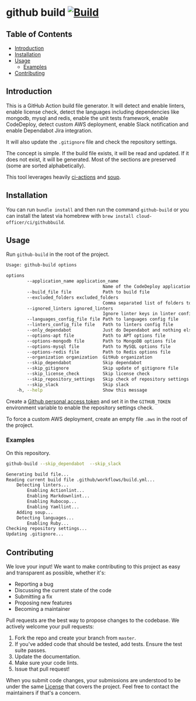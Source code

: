 # github build [![Build](https://github.com/Cloud-Officer/github-build/actions/workflows/build.yml/badge.svg)](https://github.com/Cloud-Officer/github-build/actions/workflows/build.yml)

## Table of Contents

* [Introduction](#introduction)
* [Installation](#installation)
* [Usage](#usage)
  * [Examples](#examples)
* [Contributing](#contributing)

## Introduction

This is a GitHub Action build file generator. It will detect and enable linters, enable license check, detect the
languages including dependencies like mongodb, mysql and redis, enable the unit tests framework, enable CodeDeploy,
detect custom AWS deployment, enable Slack notification and enable Dependabot Jira integration.

It will also update the `.gitignore` file and check the repository settings.

The concept is simple. If the build file exists, it will be read and updated. If it does not exist, it will be
generated. Most of the sections are preserved (some are sorted alphabetically).

This tool leverages heavily [ci-actions](https://github.com/Cloud-Officer/ci-actions)
and [soup](https://github.com/Cloud-Officer/soup).

## Installation

You can run `bundle install` and then run the command `github-build` or you can install the latest via homebrew
with `brew install cloud-officer/ci/githubbuild`.

## Usage

Run `github-build` in the root of the project.

```bash
Usage: github-build options

options
        --application_name application_name
                                     Name of the CodeDeploy application
        --build_file file            Path to build file
        --excluded_folders excluded_folders
                                     Comma separated list of folders to ignore
        --ignored_linters ignored_linters
                                     Ignore linter keys in linter config file
        --languages_config_file file Path to languages config file
        --linters_config_file file   Path to linters config file
        --only_dependabot            Just do Dependabot and nothing else
        --options-apt file           Path to APT options file
        --options-mongodb file       Path to MongoDB options file
        --options-mysql file         Path to MySQL options file
        --options-redis file         Path to Redis options file
        --organization organization  GitHub organization
        --skip_dependabot            Skip dependabot
        --skip_gitignore             Skip update of gitignore file
        --skip_license_check         Skip license check
        --skip_repository_settings   Skip check of repository settings
        --skip_slack                 Skip slack
    -h, --help                       Show this message
```

Create a [Github personal access token](https://github.com/settings/tokens) and set it in the `GITHUB_TOKEN`
environment variable to enable the repository settings check.

To force a custom AWS deployment, create an empty file `.aws` in the root of the project.

### Examples

On this repository.

```bash
github-build --skip_dependabot  --skip_slack

Generating build file...
Reading current build file .github/workflows/build.yml...
    Detecting linters...
        Enabling Actionlint...
        Enabling Markdownlint...
        Enabling Rubocop...
        Enabling Yamllint...
    Adding soup...
    Detecting languages...
        Enabling Ruby...
Checking repository settings...
Updating .gitignore...
```

## Contributing

We love your input! We want to make contributing to this project as easy and transparent as possible, whether it's:

* Reporting a bug
* Discussing the current state of the code
* Submitting a fix
* Proposing new features
* Becoming a maintainer

Pull requests are the best way to propose changes to the codebase. We actively welcome your pull requests:

1. Fork the repo and create your branch from `master`.
2. If you've added code that should be tested, add tests. Ensure the test suite passes.
3. Update the documentation.
4. Make sure your code lints.
5. Issue that pull request!

When you submit code changes, your submissions are understood to be under the same [License](license) that covers the
project. Feel free to contact the maintainers if that's a concern.

